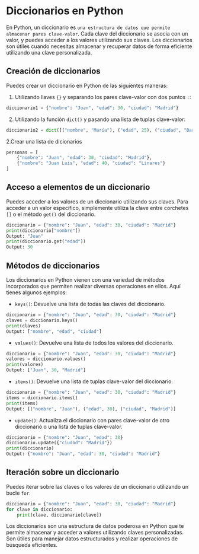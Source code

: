 # Diccionarios en Python

En Python, un diccionario es `una estructura de datos que permite almacenar pares clave-valor`. Cada clave del diccionario se asocia con un valor, y puedes acceder a los valores utilizando sus claves. Los diccionarios son útiles cuando necesitas almacenar y recuperar datos de forma eficiente utilizando una clave personalizada.

## Creación de diccionarios

Puedes crear un diccionario en Python de las siguientes maneras:

1. Utilizando llaves `{}` y separando los pares clave-valor con dos puntos `:`:

```python
diccionario1 = {"nombre": "Juan", "edad": 30, "ciudad": "Madrid"}
```

2. Utilizando la función `dict()` y pasando una lista de tuplas clave-valor:

```python
diccionario2 = dict([("nombre", "María"), ("edad", 25), ("ciudad", "Barcelona")])
```

2.Crear una lista de dicionarios

```python
personas = [
    {"nombre": "Juan", "edad": 30, "ciudad": "Madrid"},
    {"nombre": "Juan Luis", "edad": 40, "ciudad": "Linares"}
]
```
## Acceso a elementos de un diccionario

Puedes acceder a los valores de un diccionario utilizando sus claves. Para acceder a un valor específico, simplemente utiliza la clave entre corchetes `[]` o el método `get()` del diccionario.

```python
diccionario = {"nombre": "Juan", "edad": 30, "ciudad": "Madrid"}
print(diccionario["nombre"])
Output: "Juan"
print(diccionario.get("edad"))
Output: 30
```

## Métodos de diccionarios

Los diccionarios en Python vienen con una variedad de métodos incorporados que permiten realizar diversas operaciones en ellos. Aquí tienes algunos ejemplos:

- `keys()`: Devuelve una lista de todas las claves del diccionario.

```python
diccionario = {"nombre": "Juan", "edad": 30, "ciudad": "Madrid"}
claves = diccionario.keys()
print(claves)
Output: ["nombre", "edad", "ciudad"]
```

- `values()`: Devuelve una lista de todos los valores del diccionario.

```python
diccionario = {"nombre": "Juan", "edad": 30, "ciudad": "Madrid"}
valores = diccionario.values()
print(valores)
Output: ["Juan", 30, "Madrid"]
```

- `items()`: Devuelve una lista de tuplas clave-valor del diccionario.

```python
diccionario = {"nombre": "Juan", "edad": 30, "ciudad": "Madrid"}
items = diccionario.items()
print(items)
Output: [("nombre", "Juan"), ("edad", 30), ("ciudad", "Madrid")]
```

- `update()`: Actualiza el diccionario con pares clave-valor de otro diccionario o una lista de tuplas clave-valor.

```python
diccionario = {"nombre": "Juan", "edad": 30}
diccionario.update({"ciudad": "Madrid"})
print(diccionario) 
Output: {"nombre": "Juan", "edad": 30, "ciudad": "Madrid"}
```

## Iteración sobre un diccionario

Puedes iterar sobre las claves o los valores de un diccionario utilizando un bucle `for`.

```python
diccionario = {"nombre": "Juan", "edad": 30, "ciudad": "Madrid"}
for clave in diccionario:
    print(clave, diccionario[clave])
```

Los diccionarios son una estructura de datos poderosa en Python que te permite almacenar y acceder a valores utilizando claves personalizadas. Son útiles para manejar datos estructurados y realizar operaciones de búsqueda eficientes.
